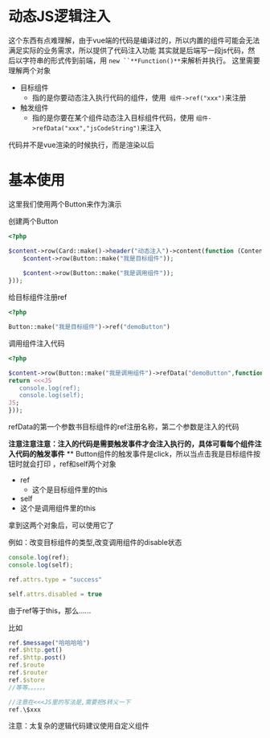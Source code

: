 # 动态JS逻辑注入





这个东西有点难理解，由于vue端的代码是编译过的，所以内置的组件可能会无法满足实际的业务需求，所以提供了代码注入功能
其实就是后端写一段js代码，然后以字符串的形式传到前端，用 `new ``**Function()**`来解析并执行。
这里需要理解两个对象


- 目标组件
   - 指的是你要动态注入执行代码的组件，使用  `组件->ref("xxx")`来注册
- 触发组件
   - 指的是你要在某个组件动态注入目标组件代码，使用 `组件->refData("xxx","jsCodeString")`来注入



代码并不是vue渲染的时候执行，而是渲染以后


# 基本使用


这里我们使用两个Button来作为演示


创建两个Button


```php
<?php

$content->row(Card::make()->header("动态注入")->content(function (Content $content) {
	$content->row(Button::make("我是目标组件"));
  
	$content->row(Button::make("我是调用组件"));
}));
```


给目标组件注册ref


```php
<?php

Button::make("我是目标组件")->ref("demoButton")
```


调用组件注入代码


```php
<?php

$content->row(Button::make("我是调用组件")->refData("demoButton",function (){
return <<<JS
   console.log(ref);
   console.log(self);
JS;
}));
```


refData的第一个参数书目标组件的ref注册名称，第二个参数是注入的代码




**注意注意注意：注入的代码是需要触发事件才会注入执行的，具体可看每个组件注入代码的触发事件**
**
Button组件的触发事件是click，所以当点击我是目标组件按钮时就会打印 ，ref和self两个对象


- ref
   - 这个是目标组件里的this
- self
- 这个是调用组件里的this



拿到这两个对象后，可以使用它了




例如：改变目标组件的类型,改变调用组件的disable状态


```javascript
console.log(ref);
console.log(self);

ref.attrs.type = "success"

self.attrs.disabled = true
```


由于ref等于this，那么......




比如


```javascript
ref.$message("哈哈哈哈")
ref.$http.get()
ref.$http.post()
ref.$route
ref.$router
ref.$store
//等等。。。。。。

//注意在<<<JS里的写法是,需要把$转义一下
ref.\$xxx
```


注意：太复杂的逻辑代码建议使用自定义组件
